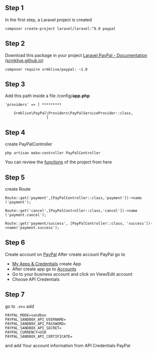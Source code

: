 ## Step 1 
In the first step, a Laravel project is created

    composer create-project laravel/laravel:^8.0 paypal
## Step 2 
Download this package in your project
[Laravel PayPal - Documentation (srmklive.github.io)](https://srmklive.github.io/laravel-paypal/docs.html)

    composer require srmklive/paypal: ~1.0

## Step 3 

Add this path inside a file /config/**app.php**   


 

      
    'providers' => [ *********  
    
	    Srmklive\PayPal\Providers\PayPalServiceProvider::class,
					   ]

## Step 4
create PayPalController

    php artisan make:controller PayPalController
You can review the [functions](https://github.com/mohamedadel80080/PayPal-Payment-App/blob/master/app/Http/Controllers/PayPalController.php) of the project from here    

## Step 5 
create Route

    Route::get('payment',[PayPalController::class,'payment'])->name ('payment');
    
    Route::get('cancel',[PayPalController::class,'cancel'])->name ('payment.cancel');
    
    Route::get('payment/success', [PayPalController::class, 'success'])->name('payment.success');


## Step 6
Create account on [PayPal](https://www.paypal.com/) 
After create account PayPal go to 

-   [My Apps & Credentials](https://developer.paypal.com/dashboard/applications/sandbox)
create App
- After create app go to   [Accounts](https://developer.paypal.com/dashboard/accounts)
- Go to your business account and click on View/Edit account
- Choose API Credentials
## Step 7 
go to `.env` add
 

  

    PAYPAL_MODE=sandbox
    PAYPAL_SANDBOX_API_USERNAME=
    PAYPAL_SANDBOX_API_PASSWORD=
    PAYPAL_SANDBOX_API_SECRET=
    PAYPAL_CURRENCY=USD
    PAYPAL_SANDBOX_API_CERTIFICATE=

and add Your account information from API Credentials PayPal
